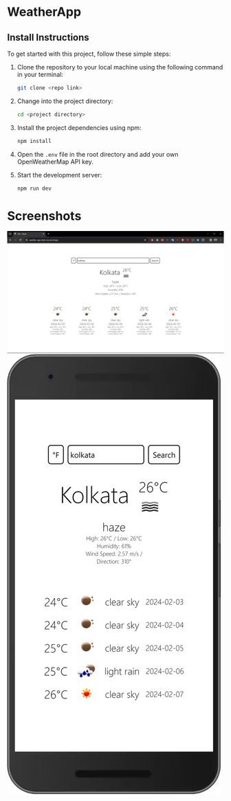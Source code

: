 # WeatherApp

## Install Instructions

To get started with this project, follow these simple steps:

1. Clone the repository to your local machine using the following command in your terminal:

    ```bash
    git clone <repo link>
    ```

2. Change into the project directory:

    ```bash
    cd <project directory>
    ```

3. Install the project dependencies using npm:

    ```bash
    npm install
    ```

4. Open the `.env` file in the root directory and add your own OpenWeatherMap API key.

5. Start the development server:

    ```bash
    npm run dev
    ```
# Screenshots

![Destop View](./desktop_view.png)
![Mobile View](./mobile_view.png)




